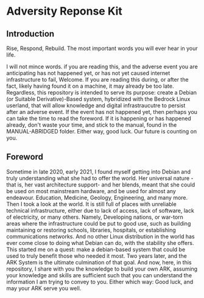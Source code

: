 # Adversity Reponse Kit 

## Introduction

Rise, Respond, Rebuild. The most important words you will ever hear in your life. 

I will not mince words. if you are reading this, and the adverse event you are anticipating has not happened yet, or has not yet caused internet infrastructure to fail, Welcome. If you are reading this during, or after the fact, likely having found it on a machine, it may already be too late. Regardless, this repository is intended to serve its purpose: create a Debian (or Suitable Derivative)-Based system, hybridized with the Bedrock Linux userland, that will allow knowledge and digital infrastraucutre to persist after an adverse event. If the event has not happened yet, then perhaps you can take the time to read the foreword. If it is happening or has happened already, don't waste your time, and stick to the manual, found in the MANUAL-ABRIDGED folder. Either way, good luck. Our future is counting on you. 


## Foreword
Sometime in late 2020, early 2021, I found myself getting into Debian and truly understanding what she had to offer the world. Her universal nature -that is, her vast architecture support- and her blends, meant that she could be used on most mainstream hardware, and be used for almost any endeavour. Education, Medicine, Geology, Engineering, and many more. Then I took a look at the world. It is still full of places with unreliable technical infrastructure, either due to lack of access, lack of software, lack of electricity, or many others. Namely, Developing nations, or war-torn areas where the infrastructure could be put to good use, such as building maintaining or restoring schools, libraries, hospitals, or establishing communications networks. And no other Linux distribution in the world has ever come close to doing what Debian can do, with the stability she offers. This started me on a quest: make a debian-based system that could be used to truly benefit those who needed it most. Two years later, and the ARK System is the ultimate culmination of that goal. And now, here, in this repository, I share with you the knowledge to build your own ARK, assuming your knowledge and skills are sufficient such that you can understand the information I am trying to convey to you. Either which way: Good luck, and may your ARK serve you well.   

